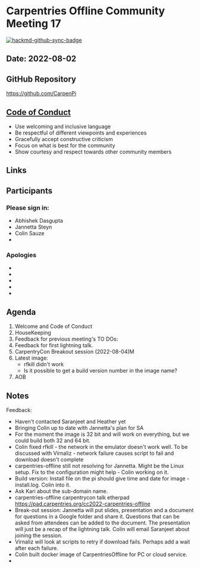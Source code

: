 # Carpentries Offline Community Meeting 17

[![hackmd-github-sync-badge](https://hackmd.io/pts9KOqRS9aXLsmoptn69w/badge)](https://hackmd.io/pts9KOqRS9aXLsmoptn69w)

## Date: 2022-08-02

## GitHub Repository
https://github.com/CarpenPi

## [Code of Conduct](https://docs.carpentries.org/topic_folders/policies/code-of-conduct.html)

* Use welcoming and inclusive language
* Be respectful of different viewpoints and experiences
* Gracefully accept constructive criticism
* Focus on what is best for the community
* Show courtesy and respect towards other community members

## Links

## Participants
### Please sign in:
*  Abhishek Dasgupta
*  Jannetta Steyn
* Colin Sauze
* 

### Apologies
* 
* 
* 
* 
* 

## Agenda
1. Welcome and Code of Conduct
2. HouseKeeping
3. Feedback for previous meeting's TO DOs:
4. Feedback for first lightning talk.
5. CarpentryCon Breakout session (2022-08-04)M
6. Latest image:
    - rfkill didn't work
    - Is it possible to get a build version number in the image name?
8. AOB
    
## Notes
Feedback:
* Haven't contacted Saranjeet and Heather yet
* Bringing Colin up to date with Jannetta's plan for SA
* For the moment the image is 32 bit and will work on everything, but we could build both 32 and 64 bit.
* Colin fixed rfkill - the network in the emulator doesn't work well. To be discussed with Virnaliz - network failure causes script to fail and download doesn't complete
* carpentries-offline still not resolving for Jannetta. Might be the Linux setup. Fix to the configuration might help - Colin working on it.
* Build version: Install file on the pi should give time and date for image - install.log. Colin into it.
* Ask Kari about the sub-domain name.
* carpentries-offline carpentrycon talk etherpad https://pad.carpentries.org/cc2022-carpentries-offline
* Break-out session: Jannetta will put slides, presentation and a document for questions in a Google folder and share it. Questions that can be asked from attendees can be added to the document. The presentation will just be a recap of the lightning talk. Colin will email Saranjeet about joining the session.
* Virnaliz will look at scripts to retry if download fails. Perhaps add a wait after each failure.
* Colin built docker image of CarpentriesOffline for PC or cloud service.
* 
